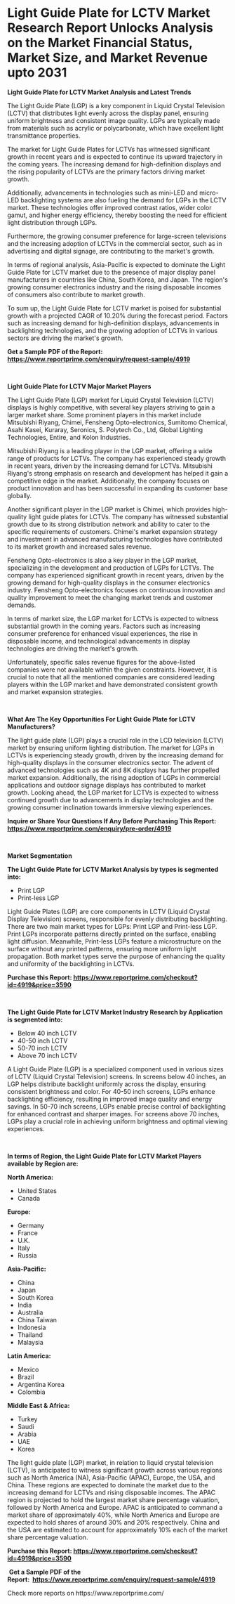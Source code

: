 <p><h1>Light Guide Plate for LCTV Market Research Report Unlocks Analysis on the Market Financial Status, Market Size, and Market Revenue upto 2031</h1></p><p><strong>Light Guide Plate for LCTV Market Analysis and Latest Trends</strong></p>
<p><p>The Light Guide Plate (LGP) is a key component in Liquid Crystal Television (LCTV) that distributes light evenly across the display panel, ensuring uniform brightness and consistent image quality. LGPs are typically made from materials such as acrylic or polycarbonate, which have excellent light transmittance properties.</p><p>The market for Light Guide Plates for LCTVs has witnessed significant growth in recent years and is expected to continue its upward trajectory in the coming years. The increasing demand for high-definition displays and the rising popularity of LCTVs are the primary factors driving market growth.</p><p>Additionally, advancements in technologies such as mini-LED and micro-LED backlighting systems are also fueling the demand for LGPs in the LCTV market. These technologies offer improved contrast ratios, wider color gamut, and higher energy efficiency, thereby boosting the need for efficient light distribution through LGPs.</p><p>Furthermore, the growing consumer preference for large-screen televisions and the increasing adoption of LCTVs in the commercial sector, such as in advertising and digital signage, are contributing to the market's growth.</p><p>In terms of regional analysis, Asia-Pacific is expected to dominate the Light Guide Plate for LCTV market due to the presence of major display panel manufacturers in countries like China, South Korea, and Japan. The region's growing consumer electronics industry and the rising disposable incomes of consumers also contribute to market growth.</p><p>To sum up, the Light Guide Plate for LCTV market is poised for substantial growth with a projected CAGR of 10.20% during the forecast period. Factors such as increasing demand for high-definition displays, advancements in backlighting technologies, and the growing adoption of LCTVs in various sectors are driving the market's growth.</p></p>
<p><strong>Get a Sample PDF of the Report:&nbsp; <a href="https://www.reportprime.com/enquiry/request-sample/4919">https://www.reportprime.com/enquiry/request-sample/4919</a></strong></p>
<p>&nbsp;</p>
<p><strong>Light Guide Plate for LCTV Major Market Players</strong></p>
<p><p>The Light Guide Plate (LGP) market for Liquid Crystal Television (LCTV) displays is highly competitive, with several key players striving to gain a larger market share. Some prominent players in this market include Mitsubishi Riyang, Chimei, Fensheng Opto-electronics, Sumitomo Chemical, Asahi Kasei, Kuraray, Seronics, S. Polytech Co., Ltd, Global Lighting Technologies, Entire, and Kolon Industries.</p><p>Mitsubishi Riyang is a leading player in the LGP market, offering a wide range of products for LCTVs. The company has experienced steady growth in recent years, driven by the increasing demand for LCTVs. Mitsubishi Riyang's strong emphasis on research and development has helped it gain a competitive edge in the market. Additionally, the company focuses on product innovation and has been successful in expanding its customer base globally.</p><p>Another significant player in the LGP market is Chimei, which provides high-quality light guide plates for LCTVs. The company has witnessed substantial growth due to its strong distribution network and ability to cater to the specific requirements of customers. Chimei's market expansion strategy and investment in advanced manufacturing technologies have contributed to its market growth and increased sales revenue.</p><p>Fensheng Opto-electronics is also a key player in the LGP market, specializing in the development and production of LGPs for LCTVs. The company has experienced significant growth in recent years, driven by the growing demand for high-quality displays in the consumer electronics industry. Fensheng Opto-electronics focuses on continuous innovation and quality improvement to meet the changing market trends and customer demands.</p><p>In terms of market size, the LGP market for LCTVs is expected to witness substantial growth in the coming years. Factors such as increasing consumer preference for enhanced visual experiences, the rise in disposable income, and technological advancements in display technologies are driving the market's growth.</p><p>Unfortunately, specific sales revenue figures for the above-listed companies were not available within the given constraints. However, it is crucial to note that all the mentioned companies are considered leading players within the LGP market and have demonstrated consistent growth and market expansion strategies.</p></p>
<p>&nbsp;</p>
<p><strong>What Are The Key Opportunities For Light Guide Plate for LCTV Manufacturers?</strong></p>
<p><p>The light guide plate (LGP) plays a crucial role in the LCD television (LCTV) market by ensuring uniform lighting distribution. The market for LGPs in LCTVs is experiencing steady growth, driven by the increasing demand for high-quality displays in the consumer electronics sector. The advent of advanced technologies such as 4K and 8K displays has further propelled market expansion. Additionally, the rising adoption of LGPs in commercial applications and outdoor signage displays has contributed to market growth. Looking ahead, the LGP market for LCTVs is expected to witness continued growth due to advancements in display technologies and the growing consumer inclination towards immersive viewing experiences.</p></p>
<p><strong>Inquire or Share Your Questions If Any Before Purchasing This Report: <a href="https://www.reportprime.com/enquiry/pre-order/4919">https://www.reportprime.com/enquiry/pre-order/4919</a></strong></p>
<p>&nbsp;</p>
<p><strong>Market Segmentation</strong></p>
<p><strong>The Light Guide Plate for LCTV Market Analysis by types is segmented into:</strong></p>
<p><ul><li>Print LGP</li><li>Print-less LGP</li></ul></p>
<p><p>Light Guide Plates (LGP) are core components in LCTV (Liquid Crystal Display Television) screens, responsible for evenly distributing backlighting. There are two main market types for LGPs: Print LGP and Print-less LGP. Print LGPs incorporate patterns directly printed on the surface, enabling light diffusion. Meanwhile, Print-less LGPs feature a microstructure on the surface without any printed patterns, ensuring more uniform light propagation. Both market types serve the purpose of enhancing the quality and uniformity of the backlighting in LCTVs.</p></p>
<p><strong>Purchase this Report:&nbsp;<a href="https://www.reportprime.com/checkout?id=4919&price=3590">https://www.reportprime.com/checkout?id=4919&price=3590</a></strong></p>
<p>&nbsp;</p>
<p><strong>The Light Guide Plate for LCTV Market Industry Research by Application is segmented into:</strong></p>
<p><ul><li>Below 40 inch LCTV</li><li>40-50 inch LCTV</li><li>50-70 inch LCTV</li><li>Above 70 inch LCTV</li></ul></p>
<p><p>A Light Guide Plate (LGP) is a specialized component used in various sizes of LCTV (Liquid Crystal Television) screens. In screens below 40 inches, an LGP helps distribute backlight uniformly across the display, ensuring consistent brightness and color. For 40-50 inch screens, LGPs enhance backlighting efficiency, resulting in improved image quality and energy savings. In 50-70 inch screens, LGPs enable precise control of backlighting for enhanced contrast and sharper images. For screens above 70 inches, LGPs play a crucial role in achieving uniform brightness and optimal viewing experiences.</p></p>
<p>&nbsp;</p>
<p><strong>In terms of Region, the Light Guide Plate for LCTV Market Players available by Region are:</strong></p>
<p>
    <p> <strong> North America: </strong>
        <ul>
            <li>United States</li>
            <li>Canada</li>
        </ul>
        </p> 
    <p> <strong> Europe: </strong>
        <ul>
            <li>Germany</li>
            <li>France</li>
            <li>U.K.</li>
            <li>Italy</li>
            <li>Russia</li>
        </ul>
        </p> 
    <p> <strong> Asia-Pacific: </strong>
        <ul>
            <li>China</li>
            <li>Japan</li>
            <li>South Korea</li>
            <li>India</li>
            <li>Australia</li>
            <li>China Taiwan</li>
            <li>Indonesia</li>
            <li>Thailand</li>
            <li>Malaysia</li>
        </ul>
        </p> 
    <p> <strong> Latin America: </strong>
        <ul>
            <li>Mexico</li>
            <li>Brazil</li>
            <li>Argentina Korea</li>
            <li>Colombia</li>
        </ul>
        </p> 
    <p> <strong> Middle East & Africa: </strong>
        <ul>
            <li>Turkey</li>
            <li>Saudi</li>
            <li>Arabia</li>
            <li>UAE</li>
            <li>Korea</li>
        </ul>
    </p>
    </p>
<p><p>The light guide plate (LGP) market, in relation to liquid crystal television (LCTV), is anticipated to witness significant growth across various regions such as North America (NA), Asia-Pacific (APAC), Europe, the USA, and China. These regions are expected to dominate the market due to the increasing demand for LCTVs and rising disposable incomes. The APAC region is projected to hold the largest market share percentage valuation, followed by North America and Europe. APAC is anticipated to command a market share of approximately 40%, while North America and Europe are expected to hold shares of around 30% and 20% respectively. China and the USA are estimated to account for approximately 10% each of the market share percentage valuation.</p></p>
<p><strong>Purchase this Report: <a href="https://www.reportprime.com/checkout?id=4919&price=3590">https://www.reportprime.com/checkout?id=4919&price=3590</a></strong></p>
<p>&nbsp;<strong>Get a Sample PDF of the Report:&nbsp;&nbsp;<a href="https://www.reportprime.com/enquiry/request-sample/4919">https://www.reportprime.com/enquiry/request-sample/4919</a></strong></p>
<p><strong></strong></p>
<p>Check more reports on https://www.reportprime.com/</p>